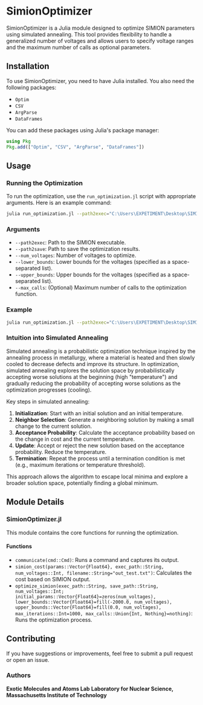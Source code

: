 # SimionOptimizer

SimionOptimizer is a Julia module designed to optimize SIMION parameters using simulated annealing. This tool provides flexibility to handle a generalized number of voltages and allows users to specify voltage ranges and the maximum number of calls as optional parameters.

## Installation

To use SimionOptimizer, you need to have Julia installed. You also need the following packages:
- `Optim`
- `CSV`
- `ArgParse`
- `DataFrames`

You can add these packages using Julia's package manager:

```julia
using Pkg
Pkg.add(["Optim", "CSV", "ArgParse", "DataFrames"])
```

## Usage

### Running the Optimization

To run the optimization, use the `run_optimization.jl` script with appropriate arguments. Here is an example command:

```sh
julia run_optimization.jl --path2exec="C:\Users\EXPETIMENT\Desktop\SIMION\VMI_optimize\VMI_3.PA0" --path2save="C:\Users\EXPETIMENT\Desktop\SIMION\VMI_optimize" --num_voltages=5 --lower_bounds -2000 -2000 -2000 -2000 -2000 --upper_bounds 0 0 0 0 0 --max_calls=500
```

### Arguments

- `--path2exec`: Path to the SIMION executable.
- `--path2save`: Path to save the optimization results.
- `--num_voltages`: Number of voltages to optimize.
- `--lower_bounds`: Lower bounds for the voltages (specified as a space-separated list).
- `--upper_bounds`: Upper bounds for the voltages (specified as a space-separated list).
- `--max_calls`: (Optional) Maximum number of calls to the optimization function.

### Example

```sh
julia run_optimization.jl --path2exec="C:\Users\EXPETIMENT\Desktop\SIMION\VMI_optimize\VMI_3.PA0" --path2save="C:\Users\EXPETIMENT\Desktop\SIMION\VMI_optimize" --num_voltages=5 --lower_bounds -2000 -2000 -2000 -2000 -2000 --upper_bounds 0 0 0 0 0 --max_calls=500
```

### Intuition into Simulated Annealing

Simulated annealing is a probabilistic optimization technique inspired by the annealing process in metallurgy, where a material is heated and then slowly cooled to decrease defects and improve its structure. In optimization, simulated annealing explores the solution space by probabilistically accepting worse solutions at the beginning (high "temperature") and gradually reducing the probability of accepting worse solutions as the optimization progresses (cooling).

Key steps in simulated annealing:
1. **Initialization**: Start with an initial solution and an initial temperature.
2. **Neighbor Selection**: Generate a neighboring solution by making a small change to the current solution.
3. **Acceptance Probability**: Calculate the acceptance probability based on the change in cost and the current temperature.
4. **Update**: Accept or reject the new solution based on the acceptance probability. Reduce the temperature.
5. **Termination**: Repeat the process until a termination condition is met (e.g., maximum iterations or temperature threshold).

This approach allows the algorithm to escape local minima and explore a broader solution space, potentially finding a global minimum.

## Module Details

### SimionOptimizer.jl

This module contains the core functions for running the optimization.

#### Functions

- `communicate(cmd::Cmd)`: Runs a command and captures its output.
- `simion_cost(params::Vector{Float64}, exec_path::String, num_voltages::Int, filename::String="out_test.txt")`: Calculates the cost based on SIMION output.
- `optimize_simion(exec_path::String, save_path::String, num_voltages::Int; initial_params::Vector{Float64}=zeros(num_voltages), lower_bounds::Vector{Float64}=fill(-2000.0, num_voltages), upper_bounds::Vector{Float64}=fill(0.0, num_voltages), max_iterations::Int=1000, max_calls::Union{Int, Nothing}=nothing)`: Runs the optimization process.

## Contributing

If you have suggestions or improvements, feel free to submit a pull request or open an issue.

### Authors

**Exotic Molecules and Atoms Lab**
**Laboratory for Nuclear Science, Massachusetts Institute of Technology**

